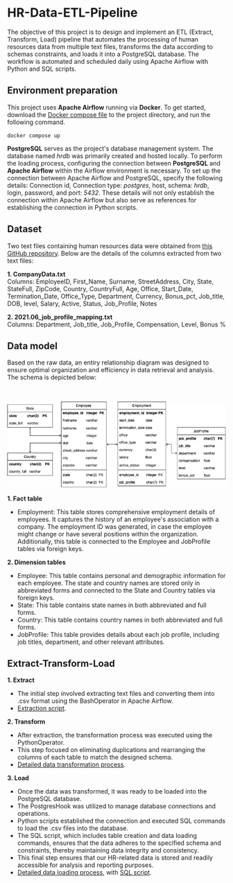 # HR-Data-ETL-Pipeline

The objective of this project is to design and implement an ETL (Extract, Transform, Load) pipeline that automates the processing of human resources data from multiple text files, transforms the data according to schemas constraints, and loads it into a PostgreSQL database. The workflow is automated and scheduled daily using Apache Airflow with Python and SQL scripts. 
  
## Environment preparation

This project uses **Apache Airflow** running via **Docker**. To get started, download the [Docker compose file](https://airflow.apache.org/docs/apache-airflow/2.9.1/docker-compose.yaml) to the project directory, and run the following command.

```
docker compose up
```
**PostgreSQL** serves as the project's database management system. The database named *hrdb* was primarily created and hosted locally. To perform the loading process, configuring the connection between **PostgreSQL** and **Apache Airflow** within the Airflow environment is necessary. To set up the connection between Apache Airflow and PostgreSQL, specify the following details: Connection id, Connection type: *postgres*, host, schema: *hrdb*, login, password, and port: *5432*. These details will not only establish the connection within Apache Airflow but also serve as references for establishing the connection in Python scripts.

## Dataset
Two text files containing human resources data were obtained from [this GitHub repository](https://github.com/Koluit/The_Company_Data.git). Below are the details of the columns extracted from two text files:

**1. CompanyData.txt**
<br> Columns: EmployeeID, First_Name, Surname, StreetAddress, City, State, StateFull, ZipCode, Country, CountryFull, Age, Office, Start_Date, Termination_Date, Office_Type, Department, Currency, Bonus_pct, Job_title, DOB, level, Salary, Active, Status, Job_Profile, Notes

**2. 2021.06_job_profile_mapping.txt**
<br> Columns: Department, Job_title, Job_Profile, Compensation, Level, Bonus %

## Data model
Based on the raw data, an entiry relationship diagram was designed to ensure optimal organization and efficiency in data retrieval and analysis. The schema is depicted below:

<br><br> <img src="data_model.png" alt="Data_model"> <br>

**1. Fact table**
- Employment: This table stores comprehensive employment details of employees. It captures the history of an employee's association with a company. The employment ID was generated, in case the employee might change or have several positions within the organization. Additionally, this table is connected to the Employee and JobProfile tables via foreign keys.
  
**2. Dimension tables**
- Employee: This table contains personal and demographic information for each employee. The state and country names are stored only in abbreviated forms and connected to the State and Country tables via foreign keys.
- State: This table contains state names in both abbreviated and full forms.
- Country: This table contains country names in both abbreviated and full forms.
- JobProfile: This table provides details about each job profile, including job titles, department, and other relevant attributes.

## Extract-Transform-Load
**1. Extract**
- The initial step involved extracting text files and converting them into .csv format using the BashOperator in Apache Airflow.
- [Extraction script](dags/exteact.py).

**2. Transform**
- After extraction, the transformation process was executed using the PythonOperator.
- This step focused on eliminating duplications and rearranging the columns of each table to match the designed schema.
- [Detailed data transformation process](dags/transform_load.py).

**3. Load**
- Once the data was transformed, it was ready to be loaded into the PostgreSQL database.
- The PostgresHook was utilized to manage database connections and operations.
- Python scripts established the connection and executed SQL commands to load the .csv files into the database.
- The SQL script, which includes table creation and data loading commands, ensures that the data adheres to the specified schema and constraints, thereby maintaining data integrity and consistency.
- This final step ensures that our HR-related data is stored and readily accessible for analysis and reporting purposes.
- [Detailed data loading process](dags/transform_load.py), with [SQL script](dags/load_data.sql).


